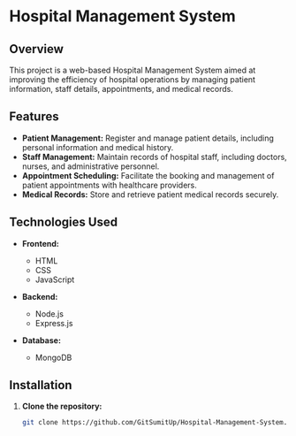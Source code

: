 # Hospital Management System

## Overview

This project is a web-based Hospital Management System aimed at improving the efficiency of hospital operations by managing patient information, staff details, appointments, and medical records.

## Features

- **Patient Management:** Register and manage patient details, including personal information and medical history.
- **Staff Management:** Maintain records of hospital staff, including doctors, nurses, and administrative personnel.
- **Appointment Scheduling:** Facilitate the booking and management of patient appointments with healthcare providers.
- **Medical Records:** Store and retrieve patient medical records securely.

## Technologies Used

- **Frontend:**
  - HTML
  - CSS
  - JavaScript

- **Backend:**
  - Node.js
  - Express.js

- **Database:**
  - MongoDB

## Installation

1. **Clone the repository:**
   ```bash
   git clone https://github.com/GitSumitUp/Hospital-Management-System.git
